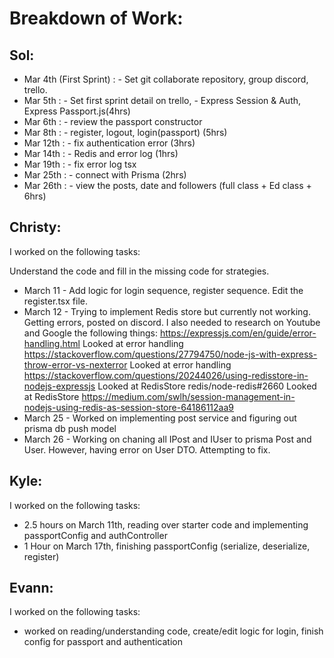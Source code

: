 # Breakdown of Work:

## Sol:

* Mar 4th (First Sprint) : - Set git collaborate repository, group discord, trello.
* Mar 5th : - Set first sprint detail on trello, - Express Session & Auth, Express Passport.js(4hrs)
* Mar 6th : - review the passport constructor
* Mar 8th : - register, logout, login(passport) (5hrs)
* Mar 12th : - fix authentication error (3hrs)
* Mar 14th : - Redis and error log (1hrs)
* Mar 19th : - fix error log tsx
* Mar 25th : - connect with Prisma (2hrs)
* Mar 26th : - view the posts, date and followers (full class + Ed class + 6hrs)

## Christy:

I worked on the following tasks:

Understand the code and fill in the missing code for strategies.
* March 11 - Add logic for login sequence, register sequence. Edit the register.tsx file.
* March 12 - Trying to implement Redis store but currently not working. Getting errors, posted on discord. I also needed to research on Youtube and Google the following things:
https://expressjs.com/en/guide/error-handling.html Looked at error handling https://stackoverflow.com/questions/27794750/node-js-with-express-throw-error-vs-nexterror Looked at error handling https://stackoverflow.com/questions/20244026/using-redisstore-in-nodejs-expressjs Looked at RedisStore redis/node-redis#2660 Looked at RedisStore https://medium.com/swlh/session-management-in-nodejs-using-redis-as-session-store-64186112aa9 
* March 25 - Worked on implementing post service and figuring out prisma db push model
* March 26 - Working on chaning all IPost and IUser to prisma Post and User. However, having error on User DTO. Attempting to fix.

## Kyle:

I worked on the following tasks:

* 2.5 hours on March 11th, reading over starter code and implementing passportConfig and authController
* 1 Hour on March 17th, finishing passportConfig (serialize, deserialize, register)

## Evann:

I worked on the following tasks:

* worked on reading/understanding code, create/edit logic for login, finish config for passport and authentication
